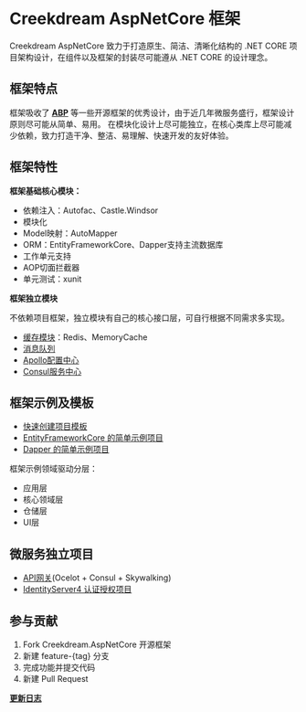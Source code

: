 # Creekdream AspNetCore 框架
Creekdream AspNetCore 致力于打造原生、简洁、清晰化结构的 .NET CORE 项目架构设计，在组件以及框架的封装尽可能遵从 .NET CORE 的设计理念。

## 框架特点

框架吸收了 [**ABP**](https://github.com/aspnetboilerplate/aspnetboilerplate) 等一些开源框架的优秀设计，由于近几年微服务盛行，框架设计原则尽可能从简单、易用。
在模块化设计上尽可能独立，在核心类库上尽可能减少依赖，致力打造干净、整洁、易理解、快速开发的友好体验。

## 框架特性

**框架基础核心模块：**
* 依赖注入：Autofac、Castle.Windsor
* 模块化
* Model映射：AutoMapper
* ORM：EntityFrameworkCore、Dapper支持主流数据库
* 工作单元支持
* AOP切面拦截器
* 单元测试：xunit

**框架独立模块**

不依赖项目框架，独立模块有自己的核心接口层，可自行根据不同需求多实现。
* [缓存模块](https://github.com/zengqinglei/Creekdream.Cache)：Redis、MemoryCache
* [消息队列](https://github.com/zengqinglei/Creekdream.RabbitMQ)
* [Apollo配置中心](https://github.com/zengqinglei/Creekdream.Configuration.Apollo)
* [Consul服务中心](https://github.com/zengqinglei/Creekdream.Discovery.Consul)

## 框架示例及模板

* [快速创建项目模板](https://github.com/zengqinglei/Creekdream.AspNetCore.Template)
* [EntityFrameworkCore 的简单示例项目](https://github.com/zengqinglei/Creekdream.SimpleDemo)
* [Dapper 的简单示例项目](https://github.com/zengqinglei/Creekdream.SimpleDemo/tree/dapper)

框架示例领域驱动分层：
* 应用层
* 核心领域层
* 仓储层
* UI层

## 微服务独立项目
* [API网关](https://github.com/zengqinglei/Creekdream.ApiGateway)(Ocelot + Consul + Skywalking)
* [IdentityServer4 认证授权项目](https://github.com/zengqinglei/FabricDemo)

## 参与贡献
1. Fork Creekdream.AspNetCore 开源框架
2. 新建 feature-\{tag} 分支
3. 完成功能并提交代码
4. 新建 Pull Request

[**更新日志**](https://github.com/zengqinglei/Creekdream.AspNetCore/releases)
